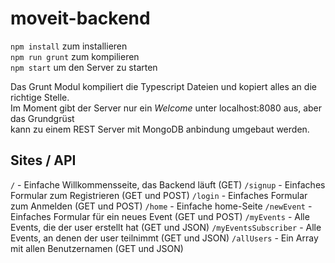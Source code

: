 # moveit-backend


```npm install``` zum installieren  
```npm run grunt``` zum kompilieren  
```npm start``` um den Server zu starten


Das Grunt Modul kompiliert die Typescript Dateien und kopiert alles an die richtige Stelle.  
Im Moment gibt der Server nur ein *Welcome* unter localhost:8080 aus, aber das Grundgrüst  
kann zu einem REST Server mit MongoDB anbindung umgebaut werden.


## Sites / API

```/``` - Einfache Willkommensseite, das Backend läuft (GET)
```/signup``` - Einfaches Formular zum Registrieren (GET und POST)
```/login``` - Einfaches Formular zum Anmelden (GET und POST)
```/home``` - Einfache home-Seite
```/newEvent``` - Einfaches Formular für ein neues Event (GET und POST)
```/myEvents``` - Alle Events, die der user erstellt hat (GET und JSON)
```/myEventsSubscriber``` - Alle Events, an denen der user teilnimmt (GET und JSON)
```/allUsers``` - Ein Array mit allen Benutzernamen (GET und JSON)
